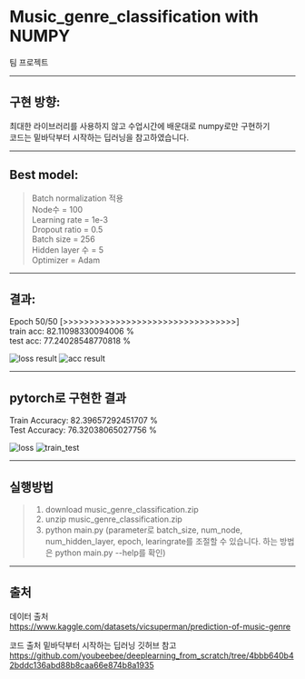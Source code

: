 # Music_genre_classification with NUMPY
팀 프로젝트
***
## 구현 방향:   
최대한 라이브러리를 사용하지 않고 수업시간에 배운대로 numpy로만 구현하기   
코드는 밑바닥부터 시작하는 딥러닝을 참고하였습니다.
***
## Best model:   
>Batch normalization 적용   
>Node수 = 100   
>Learning rate = 1e-3    
>Dropout ratio = 0.5   
>Batch size = 256   
>Hidden layer 수 = 5    
>Optimizer = Adam   
***
## 결과:
Epoch 50/50
[>>>>>>>>>>>>>>>>>>>>>>>>>>>>>>>>>]   
train acc: 82.11098330094006 %   
test acc:  77.24028548770818 %   

![loss result](https://user-images.githubusercontent.com/101859033/207553130-4b51a279-4b1a-4ca5-a357-1e639a075e63.png)
![acc result](https://user-images.githubusercontent.com/101859033/207553124-2fd8f671-6b1e-4759-928a-329b58f7e0f2.png)
***
## pytorch로 구현한 결과   
Train Accuracy:  82.39657292451707 %   
Test Accuracy:  76.32038065027756 %

![loss](https://user-images.githubusercontent.com/101859033/209508372-feba0706-8a63-4d24-92a6-ae1f1d27e6f9.png)
![train_test](https://user-images.githubusercontent.com/101859033/209508382-70a5fbb5-a163-436b-bda7-eb3375a67ecb.png)
***
## 실행방법
>1. download music_genre_classification.zip
>2. unzip music_genre_classification.zip
>3. python main.py
>(parameter로 batch_size, num_node, num_hidden_layer, epoch, learingrate를 조절할 수 있습니다.
>하는 방법은 python main.py --help를 확인)
***
## 출처
데이터 출처   
https://www.kaggle.com/datasets/vicsuperman/prediction-of-music-genre

코드 출처 밑바닥부터 시작하는 딥러닝 깃허브 참고   
https://github.com/youbeebee/deeplearning_from_scratch/tree/4bbb640b42bddc136abd88b8caa66e874b8a1935
